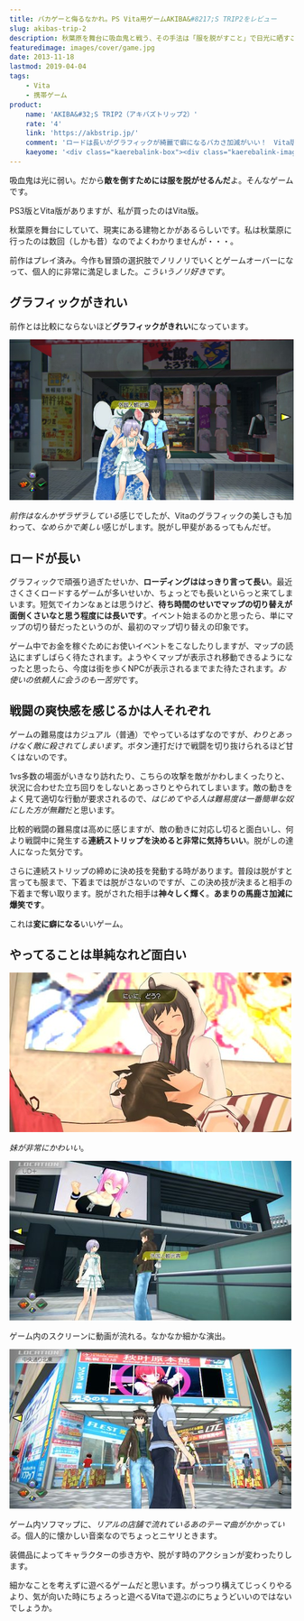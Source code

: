 ```yaml
---
title: バカゲーと侮るなかれ。PS Vita用ゲームAKIBA&#8217;S TRIP2をレビュー
slug: akibas-trip-2
description: 秋葉原を舞台に吸血鬼と戦う、その手法は「服を脱がすこと」で日光に晒すこと。そんなぶっ飛んだ設定なゲームですが、単なるバカゲーと侮ってはいけません。私は前作もプレイ済みですが、前作と比較してグラフィックがとてもきれいになっています。
featuredimage: images/cover/game.jpg
date: 2013-11-18
lastmod: 2019-04-04
tags: 
    - Vita
    - 携帯ゲーム
product:
    name: 'AKIBA&#32;S TRIP2（アキバズトリップ2）'
    rate: '4'
    link: 'https://akbstrip.jp/'
    comment: 'ロードは長いがグラフィックが綺麗で癖になるバカさ加減がいい！　Vita版とPS3版があるので注意。'
    kaeyome: '<div class="kaerebalink-box"><div class="kaerebalink-image"><a href="https://www.amazon.co.jp/exec/obidos/ASIN/B00ES5BI18/illusionspace-22/ref=nosim/" rel="nofollow" target="_blank"><img src="https://ecx.images-amazon.com/images/I/61VtGzlkWOL._SL160_.jpg" style="border: none;" /></a></div><div class="kaerebalink-info"><div class="kaerebalink-name"><a href="https://www.amazon.co.jp/exec/obidos/ASIN/B00ES5BI18/illusionspace-22/ref=nosim/" rel="nofollow" target="_blank">AKIBA&#32;S TRIP 2</a><div class="kaerebalink-powered-date">posted with <a href="https://kaereba.com" rel="nofollow" target="_blank">カエレバ</a></div></div><div class="kaerebalink-detail"> アクワイア 2013-11-07    </div><div class="kaerebalink-link1"><div class="shoplinkamazon"><a href="https://www.amazon.co.jp/gp/search?keywords=AKIBA%27S%20TRIP%202&__mk_ja_JP=%83J%83%5E%83J%83i&tag=illusionspace-22" rel="nofollow" target="_blank" title="アマゾン" >Amazonで購入</a></div><div class="shoplinkrakuten"><a href="https://hb.afl.rakuten.co.jp/hgc/0e95387f.f2aef20d.0e953880.25e412bd/?pc=http%3A%2F%2Fsearch.rakuten.co.jp%2Fsearch%2Fmall%2FAKIBA%2527S%2520TRIP%25202%2F-%2Ff.1-p.1-s.1-sf.0-st.A-v.2%3Fx%3D0%26scid%3Daf_ich_link_urltxt%26m%3Dhttp%3A%2F%2Fm.rakuten.co.jp%2F" rel="nofollow" target="_blank" title="楽天市場" >楽天市場で購入</a></div></div></div><div class="booklink-footer" style="clear: left"></div></div>'
---
```


吸血鬼は光に弱い。だから<strong>敵を倒すためには服を脱がせるんだ</strong>よ。そんなゲームです。

PS3版とVita版がありますが、私が買ったのはVita版。

秋葉原を舞台にしていて、現実にある建物とかがあるらしいです。私は秋葉原に行ったのは数回（しかも昔）なのでよくわかりませんが・・・。

前作はプレイ済み。今作も冒頭の選択肢でノリノリでいくとゲームオーバーになって、個人的に非常に満足しました。<em>こういうノリ好きです</em>。

## グラフィックがきれい


前作とは比較にならないほど<strong>グラフィックがきれい</strong>になっています。

![AKIBA'S TRIP2 SS](2013-11-08-135342-1.jpg)

<em>前作はなんかザラザラしている</em>感じでしたが、Vitaのグラフィックの美しさも加わって、<em>なめらかで美しい</em>感じがします。脱がし甲斐があるってもんだぜ。

## ロードが長い

グラフィックで頑張り過ぎたせいか、<strong>ローディングははっきり言って長い</strong>。最近さくさくロードするゲームが多いせいか、ちょっとでも長いといらっと来てしまいます。短気でイカンなぁとは思うけど、<strong>待ち時間のせいでマップの切り替えが面倒くさいなと思う程度には長いです</strong>。イベント始まるのかと思ったら、単にマップの切り替だったというのが、最初のマップ切り替えの印象です。

ゲーム中でお金を稼ぐためにお使いイベントをこなしたりしますが、マップの読込にまずしばらく待たされます。ようやくマップが表示され移動できるようになったと思ったら、今度は街を歩くNPCが表示されるまでまた待たされます。<em>お使いの依頼人に会うのも一苦労</em>です。

## 戦闘の爽快感を感じるかは人それぞれ

ゲームの難易度はカジュアル（普通）でやっているはずなのですが、<em>わりとあっけなく敵に殺されてしまいます</em>。ボタン連打だけで戦闘を切り抜けられるほど甘くはないのです。

1vs多数の場面がいきなり訪れたり、こちらの攻撃を敵がかわしまくったりと、状況に合わせた立ち回りをしないとあっさりとやられてしまいます。敵の動きをよく見て適切な行動が要求されるので、<em>はじめてやる人は難易度は一番簡単な奴にした方が無難</em>だと思います。

比較的戦闘の難易度は高めに感じますが、敵の動きに対応し切ると面白いし、何より戦闘中に発生する<strong>連続ストリップを決めると非常に気持ちいい</strong>。脱がしの達人になった気分です。

さらに連続ストリップの締めに決め技を発動する時があります。普段は脱がすと言っても服まで、下着までは脱がさないのですが、この決め技が決まると相手の下着まで奪い取ります。脱がされた相手は<strong>神々しく輝く</strong>。<strong>あまりの馬鹿さ加減に爆笑です</strong>。

これは<strong>変に癖になる</strong>いいゲーム。

## やってることは単純なれど面白い

![akiba2　妹かわいい](2013-11-17-020331.jpg)

<em>妹が非常にかわいい</em>。

![akiba2　ゲーム内モニターに動画が流れる！](2013-11-12-011836.jpg)

ゲーム内のスクリーンに動画が流れる。なかなか細かな演出。

![akiba2 ソフマップ前](2013-11-11-020843.jpg)

ゲーム内ソフマップに、<em>リアルの店舗で流れているあのテーマ曲がかかっている</em>。個人的に懐かしい音楽なのでちょっとニヤリときます。

装備品によってキャラクターの歩き方や、脱がす時のアクションが変わったりします。

細かなことを考えずに遊べるゲームだと思います。がっつり構えてじっくりやるより、気が向いた時にちょろっと遊べるVitaで遊ぶのにちょうどいいのではないでしょうか。
